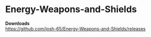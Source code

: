# Energy-Weapons-and-Shields

**Downloads**  
https://github.com/josh-65/Energy-Weapons-and-Shields/releases
